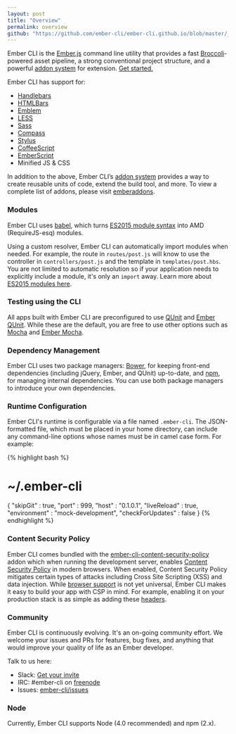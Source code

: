 ```yaml
---
layout: post
title: "Overview"
permalink: overview
github: "https://github.com/ember-cli/ember-cli.github.io/blob/master/_posts/2014-04-05-overview.md"
---
```


Ember CLI is the [Ember.js](http://emberjs.com) command line utility that
provides a fast [Broccoli](https://github.com/broccolijs/broccoli#broccoli)-powered
asset pipeline, a strong conventional project structure, and a powerful
[addon system](http://www.ember-cli.com/extending/#developing-addons-and-blueprints) for extension. [Get started.](/user-guide/#getting-started)

Ember CLI has support for:

* [Handlebars](http://handlebarsjs.com/)
* [HTMLBars](https://github.com/tildeio/htmlbars/)
* [Emblem](http://emblemjs.com/)
* [LESS](http://lesscss.org/)
* [Sass](http://sass-lang.com/)
* [Compass](http://compass-style.org/)
* [Stylus](http://learnboost.github.io/stylus/)
* [CoffeeScript](http://coffeescript.org/)
* [EmberScript](http://emberscript.com/)
* Minified JS & CSS

In addition to the above, Ember CLI’s [addon system](http://www.ember-cli.com/extending/#developing-addons-and-blueprints) provides a way to create reusable units of code, extend the build tool, and more. To view a complete list of addons, please visit [emberaddons](http://www.emberaddons.com/).

### Modules

Ember CLI uses [babel](https://babeljs.io/),
which turns [ES2015 module syntax](http://jsmodules.io/)
into AMD (RequireJS-esq) modules.

Using a custom resolver, Ember CLI can automatically import modules when
needed. For example, the route in `routes/post.js` will know to use the
controller in `controllers/post.js` and the template in `templates/post.hbs`.
You are not limited to automatic resolution so if your application needs to
explicitly include a module, it's only an `import` away. Learn more about [ES2015 modules here](http://jsmodules.io/).

### Testing using the CLI

All apps built with Ember CLI are preconfigured to use [QUnit](http://qunitjs.com/) and [Ember QUnit](https://github.com/rwjblue/ember-qunit).
While these are the default, you are free to use other options such as [Mocha](https://mochajs.org/)
and [Ember Mocha](https://github.com/switchfly/ember-cli-mocha/).

### Dependency Management

Ember CLI uses two package managers: [Bower](http://bower.io/), for keeping front-end dependencies (including jQuery, Ember, and QUnit) up-to-date, and
[npm](http://npmjs.org), for managing internal dependencies. You can use both package managers to introduce your own dependencies.

### Runtime Configuration

Ember CLI's runtime is configurable via a file named `.ember-cli`.  The JSON-formatted file, which must be placed in your home directory, can include any
command-line options whose names must be in camel case form. For example:

{% highlight bash %}
# ~/.ember-cli
{
  "skipGit" : true,
  "port" : 999,
  "host" : "0.1.0.1",
  "liveReload" : true,
  "environment" : "mock-development",
  "checkForUpdates" : false
}
{% endhighlight %}

### Content Security Policy

Ember CLI comes bundled with the [ember-cli-content-security-policy](https://github.com/rwjblue/ember-cli-content-security-policy/)
addon which when running the development server, enables [Content Security Policy](http://content-security-policy.com/) in modern browsers. When enabled, Content Security Policy mitigates certain types of attacks including Cross Site Scripting (XSS) and data injection.
While [browser support](http://caniuse.com/#feat=contentsecuritypolicy) is not yet universal, Ember CLI makes it easy to build your app
with CSP in mind. For example, enabling it on your production stack is as simple
as adding these [headers](#deploy-content-security-policy).

### Community

Ember CLI is continuously evolving. It's an on-going community effort. We welcome your
issues and PRs for features, bug fixes, and anything that would improve your quality
of life as an Ember developer.

Talk to us here:

* Slack: [Get your invite](https://ember-community-slackin.herokuapp.com)
* IRC: #ember-cli on [freenode](http://webchat.freenode.net/)
* Issues: [ember-cli/issues](https://github.com/ember-cli/ember-cli/issues)

### Node

Currently, Ember CLI supports Node (4.0 recommended) and npm (2.x).
